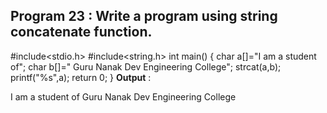 ## Program 23 : Write a program using string concatenate function.
#include<stdio.h>
#include<string.h>
int main()
{
    char a[]="I am a student of";
    char b[]=" Guru Nanak Dev Engineering College";
    strcat(a,b);
    printf("%s",a);
    return 0;
}
**Output** :

I am a student of Guru Nanak Dev Engineering College
